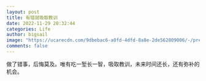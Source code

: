 ```yaml
---
layout: post
title: 有错就吸取教训
date: 2022-11-29 20:32:44
categories: Life
author: bigsail
image: "https://ucarecdn.com/9dbebac6-a0fd-4dfd-8a8e-2de562809006/-/preview/540x720/"
comments: false
---
```

做了错事，后悔莫及。唯有吃一堑长一智，吸取教训，未来时间还长，还有弥补的机会。